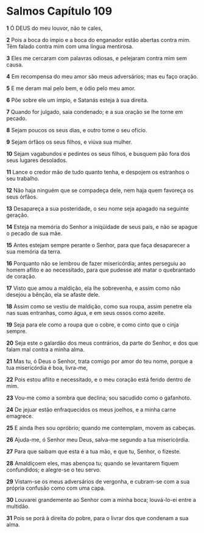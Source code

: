 # Salmos Capítulo 109

**1** 	Ó DEUS do meu louvor, não te cales,

**2** 	Pois a boca do ímpio e a boca do enganador estão abertas contra mim. Têm falado contra mim com uma língua mentirosa.

**3** 	Eles me cercaram com palavras odiosas, e pelejaram contra mim sem causa.

**4** 	Em recompensa do meu amor são meus adversários; mas eu faço oração.

**5** 	E me deram mal pelo bem, e ódio pelo meu amor.

**6** 	Põe sobre ele um ímpio, e Satanás esteja à sua direita.

**7** 	Quando for julgado, saia condenado; e a sua oração se lhe torne em pecado.

**8** 	Sejam poucos os seus dias, e outro tome o seu ofício.

**9** 	Sejam órfãos os seus filhos, e viúva sua mulher.

**10** 	Sejam vagabundos e pedintes os seus filhos, e busquem pão fora dos seus lugares desolados.

**11** 	Lance o credor mão de tudo quanto tenha, e despojem os estranhos o seu trabalho.

**12** 	Não haja ninguém que se compadeça dele, nem haja quem favoreça os seus órfãos.

**13** 	Desapareça a sua posteridade, o seu nome seja apagado na seguinte geração.

**14** 	Esteja na memória do Senhor a iniqüidade de seus pais, e não se apague o pecado de sua mãe.

**15** 	Antes estejam sempre perante o Senhor, para que faça desaparecer a sua memória da terra.

**16** 	Porquanto não se lembrou de fazer misericórdia; antes perseguiu ao homem aflito e ao necessitado, para que pudesse até matar o quebrantado de coração.

**17** 	Visto que amou a maldição, ela lhe sobrevenha, e assim como não desejou a bênção, ela se afaste dele.

**18** 	Assim como se vestiu de maldição, como sua roupa, assim penetre ela nas suas entranhas, como água, e em seus ossos como azeite.

**19** 	Seja para ele como a roupa que o cobre, e como cinto que o cinja sempre.

**20** 	Seja este o galardão dos meus contrários, da parte do Senhor, e dos que falam mal contra a minha alma.

**21** 	Mas tu, ó Deus o Senhor, trata comigo por amor do teu nome, porque a tua misericórdia é boa, livra-me,

**22** 	Pois estou aflito e necessitado, e o meu coração está ferido dentro de mim.

**23** 	Vou-me como a sombra que declina; sou sacudido como o gafanhoto.

**24** 	De jejuar estão enfraquecidos os meus joelhos, e a minha carne emagrece.

**25** 	E ainda lhes sou opróbrio; quando me contemplam, movem as cabeças.

**26** 	Ajuda-me, ó Senhor meu Deus, salva-me segundo a tua misericórdia.

**27** 	Para que saibam que esta é a tua mão, e que tu, Senhor, o fizeste.

**28** 	Amaldiçoem eles, mas abençoa tu; quando se levantarem fiquem confundidos; e alegre-se o teu servo.

**29** 	Vistam-se os meus adversários de vergonha, e cubram-se com a sua própria confusão como com uma capa.

**30** 	Louvarei grandemente ao Senhor com a minha boca; louvá-lo-ei entre a multidão.

**31** 	Pois se porá à direita do pobre, para o livrar dos que condenam a sua alma.

